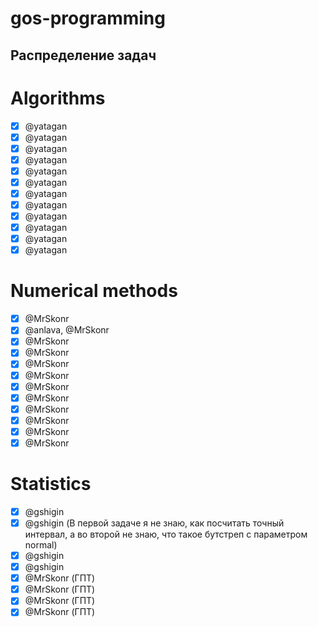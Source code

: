# gos-programming
## Распределение задач

# Algorithms
- [x] @yatagan
- [x] @yatagan
- [x] @yatagan
- [x] @yatagan
- [x] @yatagan
- [x] @yatagan
- [x] @yatagan
- [x] @yatagan
- [x] @yatagan
- [x] @yatagan
- [x] @yatagan
- [x] @yatagan

# Numerical methods
- [x] @MrSkonr
- [x] @anlava, @MrSkonr
- [x] @MrSkonr
- [x] @MrSkonr
- [x] @MrSkonr
- [x] @MrSkonr
- [x] @MrSkonr
- [x] @MrSkonr
- [x] @MrSkonr
- [x] @MrSkonr
- [x] @MrSkonr
- [x] @MrSkonr

# Statistics
- [x] @gshigin
- [x] @gshigin (В первой задаче я не знаю, как посчитать точный интервал, а во второй не знаю, что такое бутстреп с параметром normal)
- [x] @gshigin  
- [x] @gshigin 
- [x] @MrSkonr (ГПТ)
- [x] @MrSkonr (ГПТ)
- [x] @MrSkonr (ГПТ)
- [x] @MrSkonr (ГПТ)
